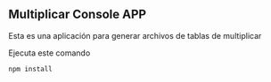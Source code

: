 ## Multiplicar Console APP

Esta es una aplicación para generar archivos de tablas de
multiplicar

Ejecuta este comando

```
npm install
```
